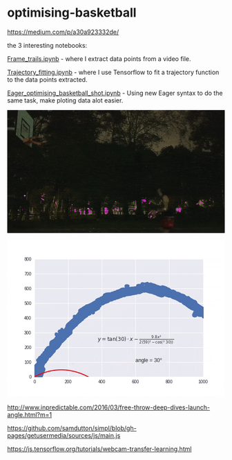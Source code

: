 # optimising-basketball

https://medium.com/p/a30a923332de/

the 3 interesting notebooks:

[Frame_trails.ipynb](https://github.com/ZackAkil/optimising-basketball/blob/master/Frame_trails.ipynb) - where I extract data points from a video file.

[Trajectory_fitting.ipynb](https://github.com/ZackAkil/optimising-basketball/blob/master/Trajectory_fitting.ipynb) - where I use Tensorflow to fit a trajectory function to the data points extracted.

[Eager_optimising_basketball_shot.ipynb](https://github.com/ZackAkil/optimising-basketball/blob/master/Eager_optimising_basketball_shot.ipynb) - Using new Eager syntax to do the same task, make ploting data alot easier.

![shot.git](shot.gif)

![fitting.gif](fitting.gif)


http://www.inpredictable.com/2016/03/free-throw-deep-dives-launch-angle.html?m=1


https://github.com/samdutton/simpl/blob/gh-pages/getusermedia/sources/js/main.js


https://js.tensorflow.org/tutorials/webcam-transfer-learning.html
